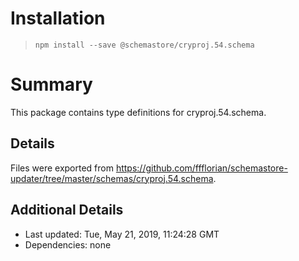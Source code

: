 # Installation
> `npm install --save @schemastore/cryproj.54.schema`

# Summary
This package contains type definitions for cryproj.54.schema.

## Details
Files were exported from https://github.com/ffflorian/schemastore-updater/tree/master/schemas/cryproj.54.schema.

## Additional Details
* Last updated: Tue, May 21, 2019, 11:24:28 GMT
* Dependencies: none

